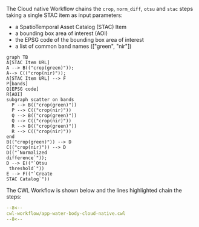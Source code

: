 
The Cloud native Workflow chains the `crop`, `norm_diff`, `otsu` and `stac` steps taking a single STAC item as input parameters:

* a SpatioTemporal Asset Catalog (STAC) Item
* a bounding box area of interest (AOI)
* the EPSG code of the bounding box area of interest
* a list of common band names (["green", "nir"])

``` mermaid
graph TB
A[STAC Item URL]
A --> B(("crop(green)"));
A--> C(("crop(nir)"));
A[STAC Item URL] --> F
P[bands]
Q[EPSG code]
R[AOI]
subgraph scatter on bands
  P --> B(("crop(green)"))
  P --> C(("crop(nir)"))
  Q --> B(("crop(green)"))
  Q --> C(("crop(nir)"))
  R --> B(("crop(green)"))
  R --> C(("crop(nir)"))
end
B(("crop(green)")) --> D
C(("crop(nir)")) --> D
D(("`Normalized 
difference`"));
D --> E(("`Otsu
 threshold`"))
E --> F(("`Create 
STAC Catalog`"))
```

The CWL Workflow is shown below and the lines highlighted chain the steps:

```yaml linenums="1" hl_lines="8-71" title="app-water-body-cloud-native.cwl"
--8<--
cwl-workflow/app-water-body-cloud-native.cwl
--8<--
```
